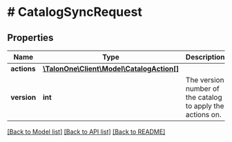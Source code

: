 # # CatalogSyncRequest

## Properties

Name | Type | Description | Notes
------------ | ------------- | ------------- | -------------
**actions** | [**\TalonOne\Client\Model\CatalogAction[]**](CatalogAction.md) |  | 
**version** | **int** | The version number of the catalog to apply the actions on. | [optional] 

[[Back to Model list]](../../README.md#documentation-for-models) [[Back to API list]](../../README.md#documentation-for-api-endpoints) [[Back to README]](../../README.md)



